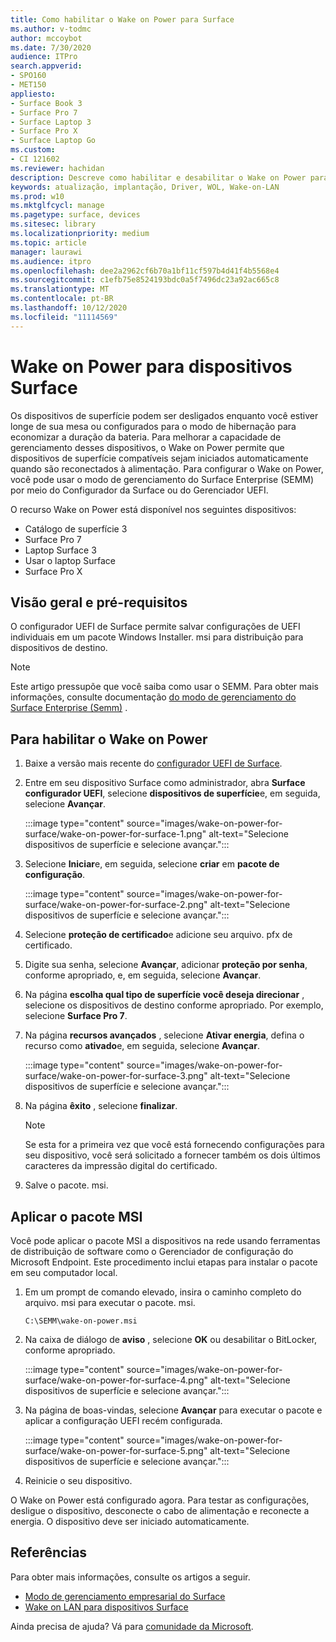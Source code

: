 ```yaml
---
title: Como habilitar o Wake on Power para Surface
ms.author: v-todmc
author: mccoybot
ms.date: 7/30/2020
audience: ITPro
search.appverid:
- SPO160
- MET150
appliesto:
- Surface Book 3
- Surface Pro 7
- Surface Laptop 3
- Surface Pro X
- Surface Laptop Go
ms.custom:
- CI 121602
ms.reviewer: hachidan
description: Descreve como habilitar e desabilitar o Wake on Power para dispositivos Surface.
keywords: atualização, implantação, Driver, WOL, Wake-on-LAN
ms.prod: w10
ms.mktglfcycl: manage
ms.pagetype: surface, devices
ms.sitesec: library
ms.localizationpriority: medium
ms.topic: article
manager: laurawi
ms.audience: itpro
ms.openlocfilehash: dee2a2962cf6b70a1bf11cf597b4d41f4b5568e4
ms.sourcegitcommit: c1efb75e8524193bdc0a5f7496dc23a92ac665c8
ms.translationtype: MT
ms.contentlocale: pt-BR
ms.lasthandoff: 10/12/2020
ms.locfileid: "11114569"
---
```

# Wake on Power para dispositivos Surface

Os dispositivos de superfície podem ser desligados enquanto você estiver longe de sua mesa ou configurados para o modo de hibernação para economizar a duração da bateria. Para melhorar a capacidade de gerenciamento desses dispositivos, o Wake on Power permite que dispositivos de superfície compatíveis sejam iniciados automaticamente quando são reconectados à alimentação. Para configurar o Wake on Power, você pode usar o modo de gerenciamento do Surface Enterprise (SEMM) por meio do Configurador da Surface ou do Gerenciador UEFI.

O recurso Wake on Power está disponível nos seguintes dispositivos:

- Catálogo de superfície 3
- Surface Pro 7
- Laptop Surface 3
- Usar o laptop Surface
- Surface Pro X 


## Visão geral e pré-requisitos

O configurador UEFI de Surface permite salvar configurações de UEFI individuais em um pacote Windows Installer. msi para distribuição para dispositivos de destino. 

> [!NOTE]
> Este artigo pressupõe que você saiba como usar o SEMM. Para obter mais informações, consulte documentação [do modo de gerenciamento do Surface Enterprise (Semm)](surface-enterprise-management-mode.md) .

## Para habilitar o Wake on Power

1.  Baixe a versão mais recente do [configurador UEFI de Surface](https://www.microsoft.com/download/confirmation.aspx?id=46703).
2.  Entre em seu dispositivo Surface como administrador, abra **Surface configurador UEFI**, selecione **dispositivos de superfície**e, em seguida, selecione **Avançar**.

    :::image type="content" source="images/wake-on-power-for-surface/wake-on-power-for-surface-1.png" alt-text="Selecione dispositivos de superfície e selecione avançar.":::
3.  Selecione **Iniciar**e, em seguida, selecione **criar** em **pacote de configuração**.

    :::image type="content" source="images/wake-on-power-for-surface/wake-on-power-for-surface-2.png" alt-text="Selecione dispositivos de superfície e selecione avançar.":::
4.  Selecione **proteção de certificado**e adicione seu arquivo. pfx de certificado. 
5. Digite sua senha, selecione **Avançar**, adicionar **proteção por senha**, conforme apropriado, e, em seguida, selecione **Avançar**.
6.  Na página **escolha qual tipo de superfície você deseja direcionar** , selecione os dispositivos de destino conforme apropriado. Por exemplo, selecione **Surface Pro 7**.
7.  Na página **recursos avançados** , selecione **Ativar energia**, defina o recurso como **ativado**e, em seguida, selecione **Avançar**.

    :::image type="content" source="images/wake-on-power-for-surface/wake-on-power-for-surface-3.png" alt-text="Selecione dispositivos de superfície e selecione avançar."::: 
8.  Na página **êxito** , selecione **finalizar**.

    > [!NOTE]
    > Se esta for a primeira vez que você está fornecendo configurações para seu dispositivo, você será solicitado a fornecer também os dois últimos caracteres da impressão digital do certificado. 
9.  Salve o pacote. msi. 

## Aplicar o pacote MSI 

Você pode aplicar o pacote MSI a dispositivos na rede usando ferramentas de distribuição de software como o Gerenciador de configuração do Microsoft Endpoint. Este procedimento inclui etapas para instalar o pacote em seu computador local. 

1.  Em um prompt de comando elevado, insira o caminho completo do arquivo. msi para executar o pacote. msi. 

    ```
    C:\SEMM\wake-on-power.msi 
    ```

2.  Na caixa de diálogo de **aviso** , selecione **OK** ou desabilitar o BitLocker, conforme apropriado.

    :::image type="content" source="images/wake-on-power-for-surface/wake-on-power-for-surface-4.png" alt-text="Selecione dispositivos de superfície e selecione avançar.":::
3.  Na página de boas-vindas, selecione **Avançar** para executar o pacote e aplicar a configuração UEFI recém configurada.

    :::image type="content" source="images/wake-on-power-for-surface/wake-on-power-for-surface-5.png" alt-text="Selecione dispositivos de superfície e selecione avançar.":::
4.  Reinicie o seu dispositivo. 

O Wake on Power está configurado agora. Para testar as configurações, desligue o dispositivo, desconecte o cabo de alimentação e reconecte a energia. O dispositivo deve ser iniciado automaticamente. 

## Referências

Para obter mais informações, consulte os artigos a seguir. 

- [Modo de gerenciamento empresarial do Surface](surface-enterprise-management-mode.md)
- [Wake on LAN para dispositivos Surface](wake-on-lan-for-surface-devices.md)

Ainda precisa de ajuda? Vá para [comunidade da Microsoft](https://answers.microsoft.com/).
